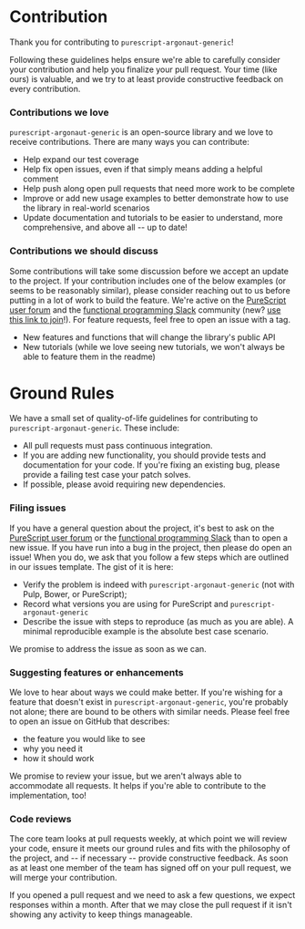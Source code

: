 # Contribution

Thank you for contributing to `purescript-argonaut-generic`!

Following these guidelines helps ensure we're able to carefully consider your contribution and help you finalize your pull request. Your time (like ours) is valuable, and we try to at least provide constructive feedback on every contribution.

### Contributions we love
`purescript-argonaut-generic` is an open-source library and we love to receive contributions. There are many ways you can contribute:

* Help expand our test coverage
* Help fix open issues, even if that simply means adding a helpful comment
* Help push along open pull requests that need more work to be complete
* Improve or add new usage examples to better demonstrate how to use the library in real-world scenarios
* Update documentation and tutorials to be easier to understand, more comprehensive, and above all -- up to date!

### Contributions we should discuss
Some contributions will take some discussion before we accept an update to the project. If your contribution includes one of the below examples (or seems to be reasonably similar), please consider reaching out to us before putting in a lot of work to build the feature. We're active on the [PureScript user forum](https://discouse.purescript.org) and the [functional programming Slack](https://functionalprogramming.slack.com/) community (new? [use this link to join](https://fpchat-invite.herokuapp.com/)!). For feature requests, feel free to open an issue with a tag.

* New features and functions that will change the library's public API
* New tutorials (while we love seeing new tutorials, we won't always be able to feature them in the readme)

# Ground Rules

We have a small set of quality-of-life guidelines for contributing to `purescript-argonaut-generic`. These include:

* All pull requests must pass continuous integration.
* If you are adding new functionality, you should provide tests and documentation for your code. If you're fixing an existing bug, please provide a failing test case your patch solves.
* If possible, please avoid requiring new dependencies.

### Filing issues
If you have a general question about the project, it's best to ask on the [PureScript user forum](https://discouse.purescript.org) or the [functional programming Slack](https://functionalprogramming.slack.com/) than to open a new issue. If you have run into a bug in the project, then please do open an issue! When you do, we ask that you follow a few steps which are outlined in our issues template. The gist of it is here:

* Verify the problem is indeed with `purescript-argonaut-generic` (not with Pulp, Bower, or PureScript);
* Record what versions you are using for PureScript and `purescript-argonaut-generic`
* Describe the issue with steps to reproduce (as much as you are able). A minimal reproducible example is the absolute best case scenario.

We promise to address the issue as soon as we can.

### Suggesting features or enhancements
We love to hear about ways we could make  better. If you're wishing for a feature that doesn't exist in `purescript-argonaut-generic`, you're probably not alone; there are bound to be others with similar needs. Please feel free to open an issue on GitHub that describes:

* the feature you would like to see
* why you need it
* how it should work

We promise to review your issue, but we aren't always able to accommodate all requests. It helps if you're able to contribute to the implementation, too!

### Code reviews
The core team looks at pull requests weekly, at which point we will review your code, ensure it meets our ground rules and fits with the philosophy of the project, and -- if necessary -- provide constructive feedback. As soon as at least one member of the team has signed off on your pull request, we will merge your contribution.

If you opened a pull request and we need to ask a few questions, we expect responses within a month. After that we may close the pull request if it isn't showing any activity to keep things manageable.
